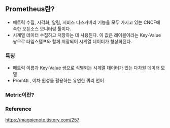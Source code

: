 ## Prometheus란?
- 메트릭 수집, 시각화, 알림, 서비스 디스커버리 기능을 모두 가지고 있는 CNCF에 속한 오픈소스 모니터링 툴이다.
- 시계열 데이터 수집하고 저장하는 데 사용된다. 이 값은 레이블이라는 Key-Value 쌍으로 타임스탬프와 함께 저장되어 시계열 데이터가 형상화된다.

### 특징
- 메트릭 이름과 Key-Value 쌍으로 식별되는 시계열 데이터가 있는 다차원 데이터 모델
- PromQL, 이차 원성을 활용하는 유연한 쿼리 언어

### Metric이란?

### Reference
<https://magpienote.tistory.com/257><br>
